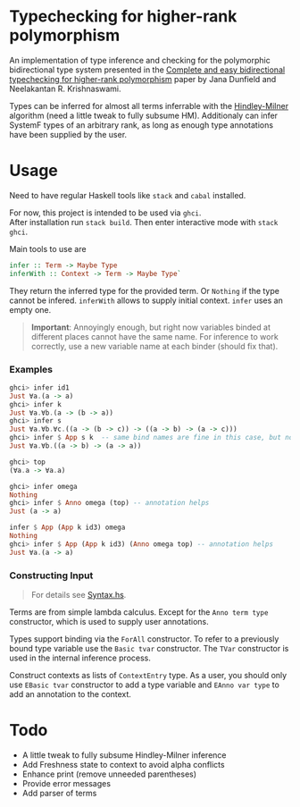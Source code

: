 # Typechecking for higher-rank polymorphism

An implementation of type inference and checking for the polymorphic bidirectional type system presented in the
[Complete and easy bidirectional typechecking for higher-rank polymorphism](https://dl.acm.org/doi/abs/10.1145/2544174.2500582) paper by Jana Dunfield and Neelakantan R. Krishnaswami. 

Types can be inferred for almost all terms inferrable with the [Hindley-Milner](https://en.wikipedia.org/wiki/Hindley–Milner_type_system) algorithm (need a little tweak to fully subsume HM). 
Additionaly can infer SystemF types of an arbitrary rank, as long as enough type annotations have been supplied by the user. 


# Usage 

Need to have regular Haskell tools like `stack` and `cabal` installed.

For now, this project is intended to be used via `ghci`.  
After installation run `stack build`. 
Then enter interactive mode with `stack ghci`. 

Main tools to use are 
```Haskell
infer :: Term -> Maybe Type
inferWith :: Context -> Term -> Maybe Type`
```
They return the inferred type for the provided term. Or `Nothing` if the type cannot be infered. `inferWith` allows to supply initial context. `infer` uses an empty one.

> **Important**: Annoyingly enough, but right now variables binded at different places cannot have the same name. For inference to work correctly, use a new variable name at each binder (should fix that).

### Examples

```Haskell
ghci> infer id1
Just ∀a.(a -> a)
ghci> infer k
Just ∀a.∀b.(a -> (b -> a))
ghci> infer s
Just ∀a.∀b.∀c.((a -> (b -> c)) -> ((a -> b) -> (a -> c)))
ghci> infer $ App s k  -- same bind names are fine in this case, but not recommended
Just ∀a.∀b.((a -> b) -> (a -> a))

ghci> top
(∀a.a -> ∀a.a)

ghci> infer omega
Nothing
ghci> infer $ Anno omega (top) -- annotation helps
Just (a -> a)

infer $ App (App k id3) omega
Nothing
ghci> infer $ App (App k id3) (Anno omega top) -- annotation helps
Just ∀a.(a -> a)
```


### Constructing Input
> For details see [Syntax.hs](src/Syntax.hs).

Terms are from simple lambda calculus. Except for the `Anno term type` constructor, which is used to supply user annotations.

Types support binding via the `ForAll` constructor. To refer to a previously bound type variable use the `Basic tvar` constructor. The `TVar` constructor is used in the internal inference process.

Construct contexts as lists of `ContextEntry` type. As a user, you should only use
`EBasic tvar` constructor to add a type variable and `EAnno var type` to add an annotation to the context. 


# Todo

- A little tweak to fully subsume Hindley-Milner inference
- Add Freshness state to context to avoid alpha conflicts
- Enhance print (remove unneeded parentheses)
- Provide error messages
- Add parser of terms
